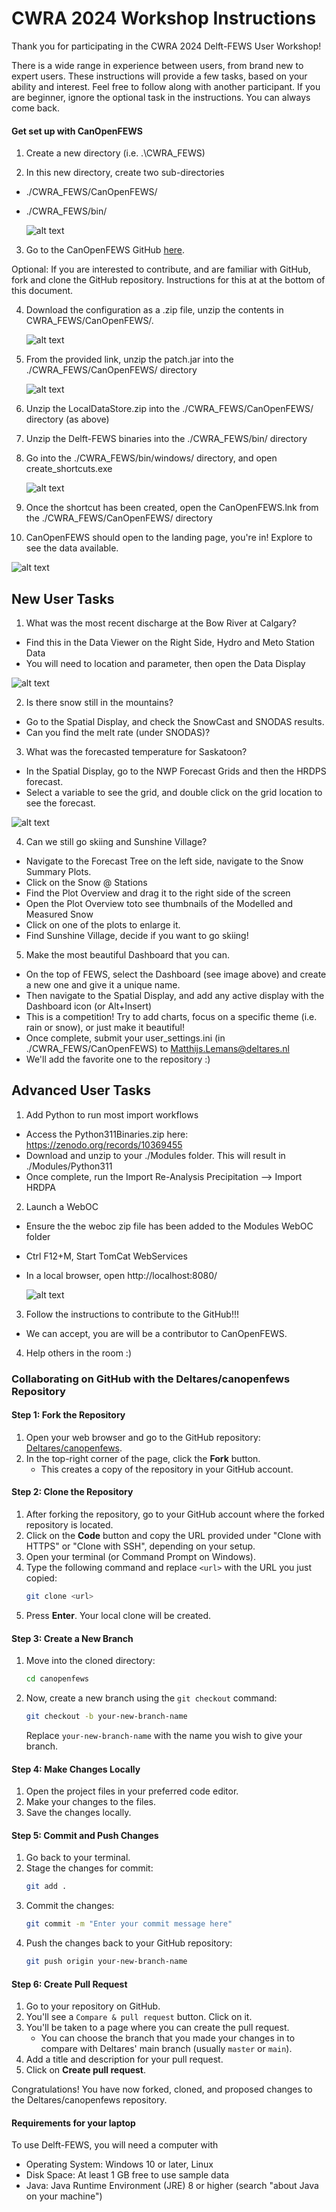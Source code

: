 # CWRA 2024 Workshop Instructions

Thank you for participating in the CWRA 2024 Delft-FEWS User Workshop!


There is a wide range in experience between users, from brand new to expert users.
These instructions will provide a few tasks, based on your ability and interest.
Feel free to follow along with another participant. If you are beginner, ignore the optional task in the instructions.
You can always come back.


#### Get set up with CanOpenFEWS

1. Create a new directory (i.e. .\CWRA_FEWS)

2. In this new directory, create two sub-directories
  - ./CWRA_FEWS/CanOpenFEWS/
  - ./CWRA_FEWS/bin/

     ![alt text](./images/DirectoryStructure.png)


3. Go to the CanOpenFEWS GitHub [here](https://github.com/Deltares/canopenfews).

  Optional: If you are interested to contribute, and are familiar with GitHub, fork and clone the GitHub repository. Instructions for this at at the bottom of this document.

4. Download the configuration as a .zip file, unzip the contents in CWRA_FEWS/CanOpenFEWS/.

    ![alt text](./images/GitAccess.png)

5. From the provided link, unzip the patch.jar into the ./CWRA_FEWS/CanOpenFEWS/ directory

    ![alt text](./images/PatchAndLDS.png)

6. Unzip the LocalDataStore.zip into the ./CWRA_FEWS/CanOpenFEWS/ directory (as above)

7. Unzip the Delft-FEWS binaries into the ./CWRA_FEWS/bin/ directory

8. Go into the ./CWRA_FEWS/bin/windows/ directory, and open create_shortcuts.exe

    ![alt text](./images/DelftFEWSShortcuts.png)

9. Once the shortcut has been created, open the CanOpenFEWS.lnk from the ./CWRA_FEWS/CanOpenFEWS/ directory

10. CanOpenFEWS should open to the landing page, you're in! Explore to see the data available.

  ![alt text](./images/LandingPage.png)

## New User Tasks

1. What was the most recent discharge at the Bow River at Calgary?

  - Find this in the Data Viewer on the Right Side, Hydro and Meto Station Data
  - You will need to location and parameter, then open the Data Display

  ![alt text](./images/Task1and2.png)

2. Is there snow still in the mountains?

  - Go to the Spatial Display, and check the SnowCast and SNODAS results.
  - Can you find the melt rate (under SNODAS)?

3. What was the forecasted temperature for Saskatoon?

  - In the Spatial Display, go to the NWP Forecast Grids and then the HRDPS forecast.
  - Select a variable to see the grid, and double click on the grid location to see the forecast.

  ![alt text](./images/Task345.png)

4. Can we still go skiing and Sunshine Village?

  - Navigate to the Forecast Tree on the left side, navigate to the Snow Summary Plots.
  - Click on the Snow @ Stations
  - Find the Plot Overview and drag it to the right side of the screen
  - Open the Plot Overview toto see thumbnails of the Modelled and Measured Snow
  - Click on one of the plots to enlarge it.
  - Find Sunshine Village, decide if you want to go skiing!


5. Make the most beautiful Dashboard that you can.
  - On the top of FEWS, select the Dashboard (see image above) and create a new one and give it a unique name.
  - Then navigate to the Spatial Display, and add any active display with the Dashboard icon (or Alt+Insert)
  - This is a competition! Try to add charts, focus on a specific theme (i.e. rain or snow), or just make it beautiful!
  - Once complete, submit your user_settings.ini (in ./CWRA_FEWS/CanOpenFEWS) to Matthijs.Lemans@deltares.nl
  - We'll add the favorite one to the repository :)


## Advanced User Tasks

1. Add Python to run most import workflows

  - Access the Python311Binaries.zip here: https://zenodo.org/records/10369455
  - Download and unzip to your ./Modules folder. This will result in ./Modules/Python311
  - Once complete, run the Import Re-Analysis Precipitation --> Import HRDPA


2. Launch a WebOC

  - Ensure the the weboc zip file has been added to the Modules WebOC folder
  - Ctrl F12+M, Start TomCat WebServices
  - In a local browser, open http://localhost:8080/

      ![alt text](./images/weboc.png)


3. Follow the instructions to contribute to the GitHub!!!

 - We can accept, you are will be a contributor to CanOpenFEWS.


4. Help others in the room :)

### Collaborating on GitHub with the Deltares/canopenfews Repository

 #### Step 1: Fork the Repository

 1. Open your web browser and go to the GitHub repository: [Deltares/canopenfews](https://github.com/Deltares/canopenfews).
 2. In the top-right corner of the page, click the **Fork** button.
    - This creates a copy of the repository in your GitHub account.


 #### Step 2: Clone the Repository

 1. After forking the repository, go to your GitHub account where the forked repository is located.
 2. Click on the **Code** button and copy the URL provided under "Clone with HTTPS" or "Clone with SSH", depending on your setup.
 3. Open your terminal (or Command Prompt on Windows).
 4. Type the following command and replace `<url>` with the URL you just copied:
    ```bash
    git clone <url>
    ```
 5. Press **Enter**. Your local clone will be created.

#### Step 3: Create a New Branch

 1. Move into the cloned directory:
    ```bash
    cd canopenfews
    ```
 2. Now, create a new branch using the `git checkout` command:
    ```bash
    git checkout -b your-new-branch-name
    ```
    Replace `your-new-branch-name` with the name you wish to give your branch.

#### Step 4: Make Changes Locally

 1. Open the project files in your preferred code editor.
 2. Make your changes to the files.
 3. Save the changes locally.

#### Step 5: Commit and Push Changes

 1. Go back to your terminal.
 2. Stage the changes for commit:
    ```bash
    git add .
    ```
 3. Commit the changes:
    ```bash
    git commit -m "Enter your commit message here"
    ```
 4. Push the changes back to your GitHub repository:
    ```bash
    git push origin your-new-branch-name
    ```

#### Step 6: Create Pull Request

 1. Go to your repository on GitHub.
 2. You'll see a `Compare & pull request` button. Click on it.
 3. You'll be taken to a page where you can create the pull request.
    - You can choose the branch that you made your changes in to compare with Deltares' main branch (usually `master` or `main`).
 4. Add a title and description for your pull request.
 5. Click on **Create pull request**.

 Congratulations! You have now forked, cloned, and proposed changes to the Deltares/canopenfews repository.

####  Requirements for your laptop
To use Delft-FEWS, you will need a computer with
  - Operating System: Windows 10 or later, Linux
  - Disk Space: At least 1 GB free to use sample data
  - Java: Java Runtime Environment (JRE) 8 or higher (search "about Java on your machine")
